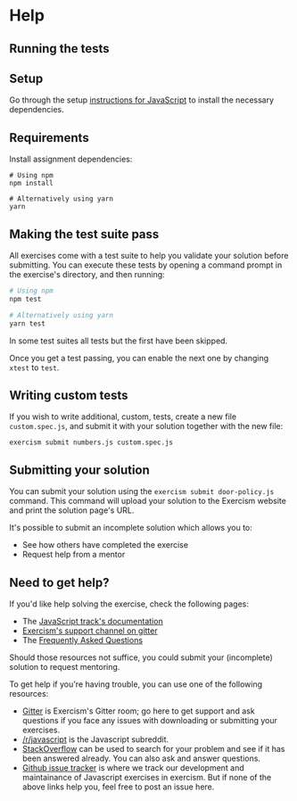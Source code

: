 # Help

## Running the tests

## Setup

Go through the setup [instructions for JavaScript][docs-exercism-javascript] to
install the necessary dependencies.

## Requirements

Install assignment dependencies:

```shell
# Using npm
npm install

# Alternatively using yarn
yarn
```

## Making the test suite pass

All exercises come with a test suite to help you validate your solution before
submitting. You can execute these tests by opening a command prompt in the
exercise's directory, and then running:

```bash
# Using npm
npm test

# Alternatively using yarn
yarn test
```

In some test suites all tests but the first have been skipped.

Once you get a test passing, you can enable the next one by changing `xtest` to
`test`.

## Writing custom tests

If you wish to write additional, custom, tests, create a new file
`custom.spec.js`, and submit it with your solution together with the new file:

```shell
exercism submit numbers.js custom.spec.js
```

[docs-exercism-javascript]:
    https://exercism.org/docs/tracks/javascript/installation

## Submitting your solution

You can submit your solution using the `exercism submit door-policy.js` command.
This command will upload your solution to the Exercism website and print the
solution page's URL.

It's possible to submit an incomplete solution which allows you to:

-   See how others have completed the exercise
-   Request help from a mentor

## Need to get help?

If you'd like help solving the exercise, check the following pages:

-   The
    [JavaScript track's documentation](https://exercism.org/docs/tracks/javascript)
-   [Exercism's support channel on gitter](https://gitter.im/exercism/support)
-   The [Frequently Asked Questions](https://exercism.org/docs/using/faqs)

Should those resources not suffice, you could submit your (incomplete) solution
to request mentoring.

To get help if you're having trouble, you can use one of the following
resources:

-   [Gitter](https://gitter.im/exercism/support) is Exercism's Gitter room; go
    here to get support and ask questions if you face any issues with
    downloading or submitting your exercises.
-   [/r/javascript](https://www.reddit.com/r/javascript) is the Javascript
    subreddit.
-   [StackOverflow](https://stackoverflow.com/questions/tagged/javascript+exercism)
    can be used to search for your problem and see if it has been answered
    already. You can also ask and answer questions.
-   [Github issue tracker](https://github.com/exercism/javascript/issues) is
    where we track our development and maintainance of Javascript exercises in
    exercism. But if none of the above links help you, feel free to post an
    issue here.
